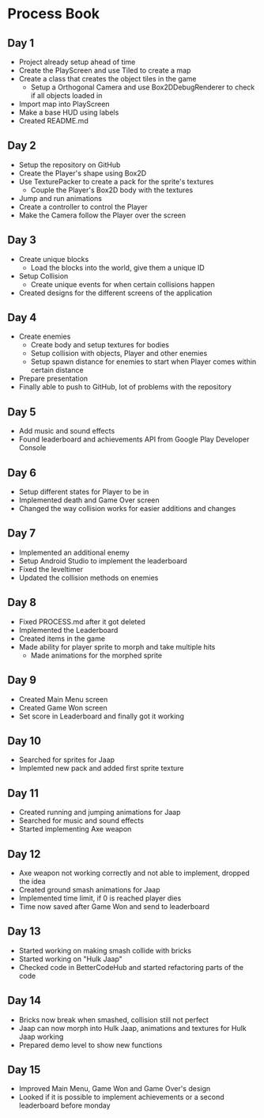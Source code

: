 # Process Book

## Day 1

* Project already setup ahead of time
* Create the PlayScreen and use Tiled to create a map
* Create a class that creates the object tiles in the game
  * Setup a Orthogonal Camera and use Box2DDebugRenderer to check if all objects loaded in
* Import map into PlayScreen
* Make a base HUD using labels
* Created README.md

## Day 2

* Setup the repository on GitHub
* Create the Player's shape using Box2D
* Use TexturePacker to create a pack for the sprite's textures
  * Couple the Player's Box2D body with the textures
* Jump and run animations
* Create a controller to control the Player
* Make the Camera follow the Player over the screen

## Day 3

* Create unique blocks
  * Load the blocks into the world, give them a unique ID
* Setup Collision
  * Create unique events for when certain collisions happen
* Created designs for the different screens of the application
 
## Day 4
 
* Create enemies
  * Create body and setup textures for bodies
  * Setup collision with objects, Player and other enemies
  * Setup spawn distance for enemies to start when Player comes within certain distance
* Prepare presentation
* Finally able to push to GitHub, lot of problems with the repository

## Day 5
* Add music and sound effects
* Found leaderboard and achievements API from Google Play Developer Console

## Day 6
* Setup different states for Player to be in
* Implemented death and Game Over screen
* Changed the way collision works for easier additions and changes

## Day 7
* Implemented an additional enemy
* Setup Android Studio to implement the leaderboard
* Fixed the leveltimer
* Updated the collision methods on enemies

## Day 8

* Fixed PROCESS.md after it got deleted
* Implemented the Leaderboard
* Created items in the game
* Made ability for player sprite to morph and take multiple hits
  * Made animations for the morphed sprite

## Day 9
* Created Main Menu screen
* Created Game Won screen
* Set score in Leaderboard and finally got it working

## Day 10
* Searched for sprites for Jaap
* Implemted new pack and added first sprite texture

## Day 11
* Created running and jumping animations for Jaap
* Searched for music and sound effects
* Started implementing Axe weapon

## Day 12
* Axe weapon not working correctly and not able to implement, dropped the idea
* Created ground smash animations for Jaap
* Implemented time limit, if 0 is reached player dies
* Time now saved after Game Won and send to leaderboard

## Day 13
* Started working on making smash collide with bricks
* Started working on "Hulk Jaap"
* Checked code in BetterCodeHub and started refactoring parts of the code

## Day 14
* Bricks now break when smashed, collision still not perfect
* Jaap can now morph into Hulk Jaap, animations and textures for Hulk Jaap working
* Prepared demo level to show new functions

## Day 15
* Improved Main Menu, Game Won and Game Over's design
* Looked if it is possible to implement achievements or a second leaderboard before monday


